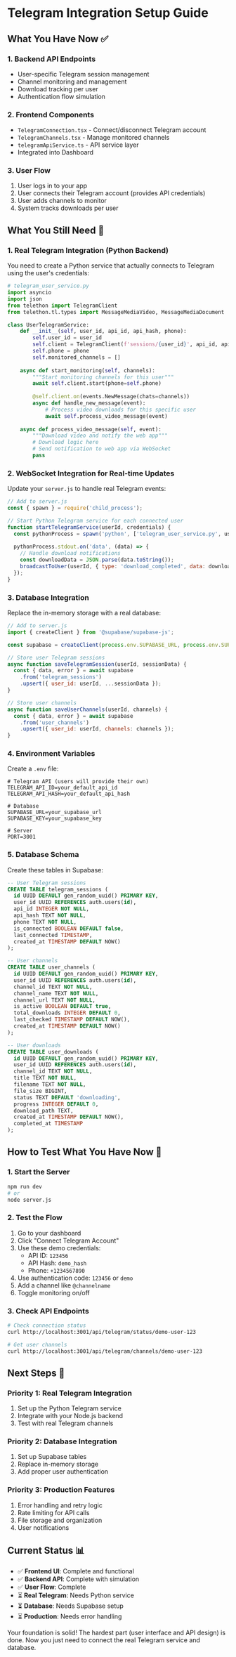 # Telegram Integration Setup Guide

## What You Have Now ✅

### 1. **Backend API Endpoints**
- User-specific Telegram session management
- Channel monitoring and management
- Download tracking per user
- Authentication flow simulation

### 2. **Frontend Components**
- `TelegramConnection.tsx` - Connect/disconnect Telegram account
- `TelegramChannels.tsx` - Manage monitored channels
- `telegramApiService.ts` - API service layer
- Integrated into Dashboard

### 3. **User Flow**
1. User logs in to your app
2. User connects their Telegram account (provides API credentials)
3. User adds channels to monitor
4. System tracks downloads per user

## What You Still Need 🔧

### 1. **Real Telegram Integration (Python Backend)**

You need to create a Python service that actually connects to Telegram using the user's credentials:

```python
# telegram_user_service.py
import asyncio
import json
from telethon import TelegramClient
from telethon.tl.types import MessageMediaVideo, MessageMediaDocument

class UserTelegramService:
    def __init__(self, user_id, api_id, api_hash, phone):
        self.user_id = user_id
        self.client = TelegramClient(f'sessions/{user_id}', api_id, api_hash)
        self.phone = phone
        self.monitored_channels = []
    
    async def start_monitoring(self, channels):
        """Start monitoring channels for this user"""
        await self.client.start(phone=self.phone)
        
        @self.client.on(events.NewMessage(chats=channels))
        async def handle_new_message(event):
            # Process video downloads for this specific user
            await self.process_video_message(event)
    
    async def process_video_message(self, event):
        """Download video and notify the web app"""
        # Download logic here
        # Send notification to web app via WebSocket
        pass
```

### 2. **WebSocket Integration for Real-time Updates**

Update your `server.js` to handle real Telegram events:

```javascript
// Add to server.js
const { spawn } = require('child_process');

// Start Python Telegram service for each connected user
function startTelegramService(userId, credentials) {
  const pythonProcess = spawn('python', ['telegram_user_service.py', userId, credentials]);
  
  pythonProcess.stdout.on('data', (data) => {
    // Handle download notifications
    const downloadData = JSON.parse(data.toString());
    broadcastToUser(userId, { type: 'download_completed', data: downloadData });
  });
}
```

### 3. **Database Integration**

Replace the in-memory storage with a real database:

```javascript
// Add to server.js
import { createClient } from '@supabase/supabase-js';

const supabase = createClient(process.env.SUPABASE_URL, process.env.SUPABASE_KEY);

// Store user Telegram sessions
async function saveTelegramSession(userId, sessionData) {
  const { data, error } = await supabase
    .from('telegram_sessions')
    .upsert({ user_id: userId, ...sessionData });
}

// Store user channels
async function saveUserChannels(userId, channels) {
  const { data, error } = await supabase
    .from('user_channels')
    .upsert({ user_id: userId, channels: channels });
}
```

### 4. **Environment Variables**

Create a `.env` file:

```env
# Telegram API (users will provide their own)
TELEGRAM_API_ID=your_default_api_id
TELEGRAM_API_HASH=your_default_api_hash

# Database
SUPABASE_URL=your_supabase_url
SUPABASE_KEY=your_supabase_key

# Server
PORT=3001
```

### 5. **Database Schema**

Create these tables in Supabase:

```sql
-- User Telegram sessions
CREATE TABLE telegram_sessions (
  id UUID DEFAULT gen_random_uuid() PRIMARY KEY,
  user_id UUID REFERENCES auth.users(id),
  api_id INTEGER NOT NULL,
  api_hash TEXT NOT NULL,
  phone TEXT NOT NULL,
  is_connected BOOLEAN DEFAULT false,
  last_connected TIMESTAMP,
  created_at TIMESTAMP DEFAULT NOW()
);

-- User channels
CREATE TABLE user_channels (
  id UUID DEFAULT gen_random_uuid() PRIMARY KEY,
  user_id UUID REFERENCES auth.users(id),
  channel_id TEXT NOT NULL,
  channel_name TEXT NOT NULL,
  channel_url TEXT NOT NULL,
  is_active BOOLEAN DEFAULT true,
  total_downloads INTEGER DEFAULT 0,
  last_checked TIMESTAMP DEFAULT NOW(),
  created_at TIMESTAMP DEFAULT NOW()
);

-- User downloads
CREATE TABLE user_downloads (
  id UUID DEFAULT gen_random_uuid() PRIMARY KEY,
  user_id UUID REFERENCES auth.users(id),
  channel_id TEXT NOT NULL,
  title TEXT NOT NULL,
  filename TEXT NOT NULL,
  file_size BIGINT,
  status TEXT DEFAULT 'downloading',
  progress INTEGER DEFAULT 0,
  download_path TEXT,
  created_at TIMESTAMP DEFAULT NOW(),
  completed_at TIMESTAMP
);
```

## How to Test What You Have Now 🧪

### 1. **Start the Server**
```bash
npm run dev
# or
node server.js
```

### 2. **Test the Flow**
1. Go to your dashboard
2. Click "Connect Telegram Account"
3. Use these demo credentials:
   - API ID: `123456`
   - API Hash: `demo_hash`
   - Phone: `+1234567890`
4. Use authentication code: `123456` or `demo`
5. Add a channel like `@channelname`
6. Toggle monitoring on/off

### 3. **Check API Endpoints**
```bash
# Check connection status
curl http://localhost:3001/api/telegram/status/demo-user-123

# Get user channels
curl http://localhost:3001/api/telegram/channels/demo-user-123
```

## Next Steps 🚀

### Priority 1: Real Telegram Integration
1. Set up the Python Telegram service
2. Integrate with your Node.js backend
3. Test with real Telegram channels

### Priority 2: Database Integration
1. Set up Supabase tables
2. Replace in-memory storage
3. Add proper user authentication

### Priority 3: Production Features
1. Error handling and retry logic
2. Rate limiting for API calls
3. File storage and organization
4. User notifications

## Current Status 📊

- ✅ **Frontend UI**: Complete and functional
- ✅ **Backend API**: Complete with simulation
- ✅ **User Flow**: Complete
- ⏳ **Real Telegram**: Needs Python service
- ⏳ **Database**: Needs Supabase setup
- ⏳ **Production**: Needs error handling

Your foundation is solid! The hardest part (user interface and API design) is done. Now you just need to connect the real Telegram service and database.



